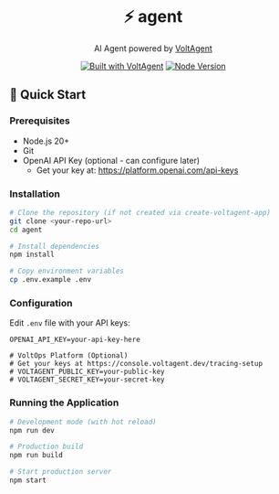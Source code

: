<div align="center">
  <h1>⚡ agent</h1>
  <p>AI Agent powered by <a href="https://voltagent.dev">VoltAgent</a></p>
  
  <p>
    <a href="https://github.com/voltagent/voltagent"><img src="https://img.shields.io/badge/built%20with-VoltAgent-blue" alt="Built with VoltAgent" /></a>
    <a href="https://nodejs.org"><img src="https://img.shields.io/badge/node-%3E%3D22-brightgreen" alt="Node Version" /></a>
  </p>
</div>

## 🚀 Quick Start

### Prerequisites

- Node.js 20+ 
- Git
- OpenAI API Key (optional - can configure later)
  - Get your key at: https://platform.openai.com/api-keys

### Installation

```bash
# Clone the repository (if not created via create-voltagent-app)
git clone <your-repo-url>
cd agent

# Install dependencies
npm install

# Copy environment variables
cp .env.example .env
```

### Configuration

Edit `.env` file with your API keys:

```env
OPENAI_API_KEY=your-api-key-here

# VoltOps Platform (Optional)
# Get your keys at https://console.voltagent.dev/tracing-setup
# VOLTAGENT_PUBLIC_KEY=your-public-key
# VOLTAGENT_SECRET_KEY=your-secret-key
```

### Running the Application

```bash
# Development mode (with hot reload)
npm run dev

# Production build
npm run build

# Start production server
npm start
```

